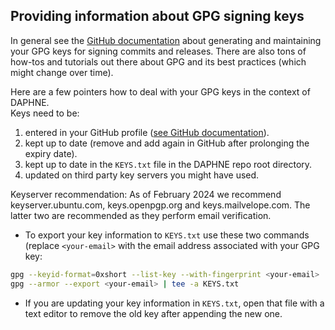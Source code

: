 ## Providing information about GPG signing keys

In general see the [GitHub documentation](https://docs.github.com/en/authentication/managing-commit-signature-verification/about-commit-signature-verification#gpg-commit-signature-verification) about generating and maintaining your GPG keys for signing commits and releases. There are also tons of how-tos and tutorials out there about GPG and its best practices (which might change over time).

Here are a few pointers how to deal with your GPG keys in the context of DAPHNE. <br/>Keys need to be:
1. entered in your GitHub profile ([see GitHub documentation](https://docs.github.com/en/authentication/managing-commit-signature-verification/about-commit-signature-verification#gpg-commit-signature-verification)).
2. kept up to date (remove and add again in GitHub after prolonging the expiry date).
3. kept up to date in the ``KEYS.txt`` file in the DAPHNE repo root directory.
4. updated on third party key servers you might have used.

Keyserver recommendation: As of February 2024 we recommend keyserver.ubuntu.com, keys.openpgp.org and keys.mailvelope.com. The latter two are recommended as they perform email verification. 

* To export your key information to ``KEYS.txt`` use these two commands (replace ``<your-email>`` with the email address associated with your GPG key:

``` bash
gpg --keyid-format=0xshort --list-key --with-fingerprint <your-email> | tee -a KEYS.txt
gpg --armor --export <your-email> | tee -a KEYS.txt
```

* If you are updating your key information in ``KEYS.txt``, open that file with a text editor to remove the old key after appending the new one.


